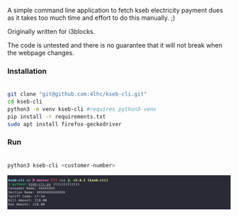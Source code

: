 A simple command line application to fetch kseb electricity payment dues as it takes too much time and effort to do this manually. ;)

Originally written for i3blocks.

The code is untested and there is no guarantee that it will not break when the webpage changes.

### Installation
```bash

git clone "git@github.com:4lhc/kseb-cli.git"
cd kseb-cli
python3 -m venv kseb-cli #requires python3-venv
pip install -r requirements.txt
sudo apt install firefox-geckodriver

```

### Run
```bash

python3 kseb-cli <customer-number>

```
![Screenshot](./Screenshot.png)
